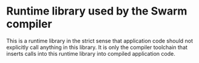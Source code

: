 Runtime library used by the Swarm compiler
==========================================

This is a runtime library in the strict sense that application code should not
explicitly call anything in this library. It is only the compiler toolchain
that inserts calls into this runtime library into compiled application code.

